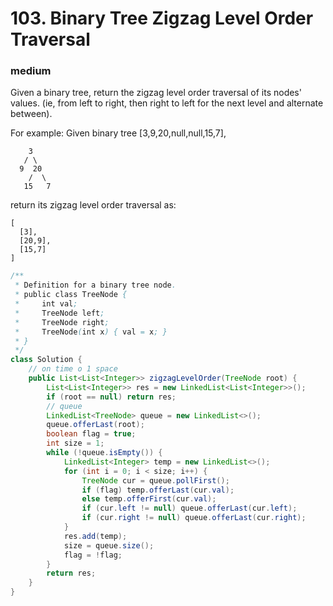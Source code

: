# 103. Binary Tree Zigzag Level Order Traversal
### medium

Given a binary tree, return the zigzag level order traversal of its nodes' values. (ie, from left to right, then right to left for the next level and alternate between).

For example:
Given binary tree [3,9,20,null,null,15,7],
```
    3
   / \
  9  20
    /  \
   15   7
```
return its zigzag level order traversal as:
```
[
  [3],
  [20,9],
  [15,7]
]
```

```java
/**
 * Definition for a binary tree node.
 * public class TreeNode {
 *     int val;
 *     TreeNode left;
 *     TreeNode right;
 *     TreeNode(int x) { val = x; }
 * }
 */
class Solution {
    // on time o 1 space
    public List<List<Integer>> zigzagLevelOrder(TreeNode root) {
        List<List<Integer>> res = new LinkedList<List<Integer>>();
        if (root == null) return res;
        // queue
        LinkedList<TreeNode> queue = new LinkedList<>();
        queue.offerLast(root);
        boolean flag = true;
        int size = 1;
        while (!queue.isEmpty()) {
            LinkedList<Integer> temp = new LinkedList<>();
            for (int i = 0; i < size; i++) {
                TreeNode cur = queue.pollFirst();
                if (flag) temp.offerLast(cur.val); 
                else temp.offerFirst(cur.val);
                if (cur.left != null) queue.offerLast(cur.left);
                if (cur.right != null) queue.offerLast(cur.right);  
            }
            res.add(temp);
            size = queue.size();
            flag = !flag;
        }
        return res;
    }
}
```